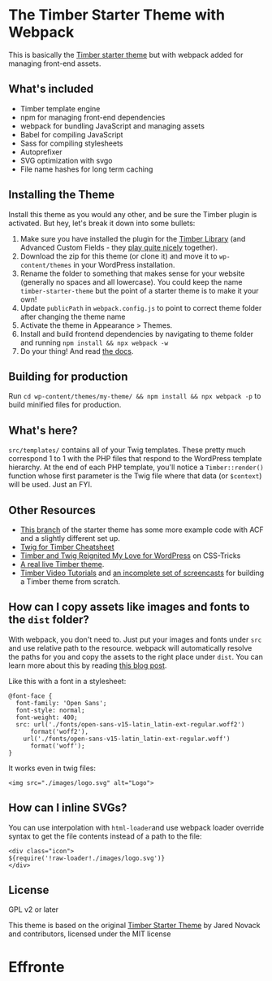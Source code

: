 
# The Timber Starter Theme with Webpack

This is basically the [Timber starter theme](https://github.com/timber/starter-theme) but with webpack added for managing front-end assets.

## What's included

* Timber template engine
* npm for managing front-end dependencies
* webpack for bundling JavaScript and managing assets
* Babel for compiling JavaScript
* Sass for compiling stylesheets
* Autoprefixer
* SVG optimization with svgo
* File name hashes for long term caching

## Installing the Theme

Install this theme as you would any other, and be sure the Timber plugin is activated. But hey, let's break it down into some bullets:

1. Make sure you have installed the plugin for the [Timber Library](https://wordpress.org/plugins/timber-library/) (and Advanced Custom Fields - they [play quite nicely](https://timber.github.io/docs/guides/acf-cookbook/#nav) together). 
2. Download the zip for this theme (or clone it) and move it to `wp-content/themes` in your WordPress installation. 
3. Rename the folder to something that makes sense for your website (generally no spaces and all lowercase). You could keep the name `timber-starter-theme` but the point of a starter theme is to make it your own!
3. Update `publicPath` in `webpack.config.js` to point to correct theme folder after changing the theme name
4. Activate the theme in Appearance >  Themes.
5. Install and build frontend dependencies by navigating to theme folder and running `npm install && npx webpack -w`
6. Do your thing! And read [the docs](https://github.com/jarednova/timber/wiki).

## Building for production

Run `cd wp-content/themes/my-theme/ && npm install && npx webpack -p` to build minified files for production.

## What's here?

`src/templates/` contains all of your Twig templates. These pretty much correspond 1 to 1 with the PHP files that respond to the WordPress template hierarchy. At the end of each PHP template, you'll notice a `Timber::render()` function whose first parameter is the Twig file where that data (or `$context`) will be used. Just an FYI.

## Other Resources

* [This branch](https://github.com/laras126/timber-starter-theme/tree/tackle-box) of the starter theme has some more example code with ACF and a slightly different set up.
* [Twig for Timber Cheatsheet](http://notlaura.com/the-twig-for-timber-cheatsheet/)
* [Timber and Twig Reignited My Love for WordPress](https://css-tricks.com/timber-and-twig-reignited-my-love-for-wordpress/) on CSS-Tricks
* [A real live Timber theme](https://github.com/laras126/yuling-theme).
* [Timber Video Tutorials](http://timber.github.io/timber/#video-tutorials) and [an incomplete set of screencasts](https://www.youtube.com/playlist?list=PLuIlodXmVQ6pkqWyR6mtQ5gQZ6BrnuFx-) for building a Timber theme from scratch.

## How can I copy assets like images and fonts to the `dist` folder?

With webpack, you don't need to. Just put your images and fonts under `src` and use relative path to the resource. webpack will automatically resolve the paths for you and copy the assets to the right place under `dist`. You can learn more about this by reading [this blog post](https://siipo.la/blog/use-webpack-to-process-static-assets-in-twig-templates-with-wordpress).

Like this with a font in a stylesheet:

```
@font-face {
  font-family: 'Open Sans';
  font-style: normal;
  font-weight: 400;
  src: url('./fonts/open-sans-v15-latin_latin-ext-regular.woff2')
      format('woff2'),
    url('./fonts/open-sans-v15-latin_latin-ext-regular.woff')
      format('woff');
}
```

It works even in twig files:

```
<img src="./images/logo.svg" alt="Logo">
```

## How can I inline SVGs?

You can use interpolation with `html-loader`and use webpack loader override syntax to get the file contents instead of a path to the file:

```
<div class="icon">
${require('!raw-loader!./images/logo.svg')}
</div>
```

## License

GPL v2 or later

This theme is based on the original [Timber Starter Theme](https://github.com/timber/starter-theme/tree/1.x) by Jared Novack and contributors, licensed under the MIT license
# Effronte
